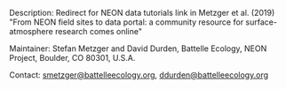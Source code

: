 Description: Redirect for NEON data tutorials link in Metzger et al. (2019) "From NEON field sites to data portal: a community resource for surface-atmosphere research comes online"

Maintainer: Stefan Metzger and David Durden, Battelle Ecology, NEON Project, Boulder, CO 80301, U.S.A.

Contact: smetzger@battelleecology.org, ddurden@battelleecology.org
